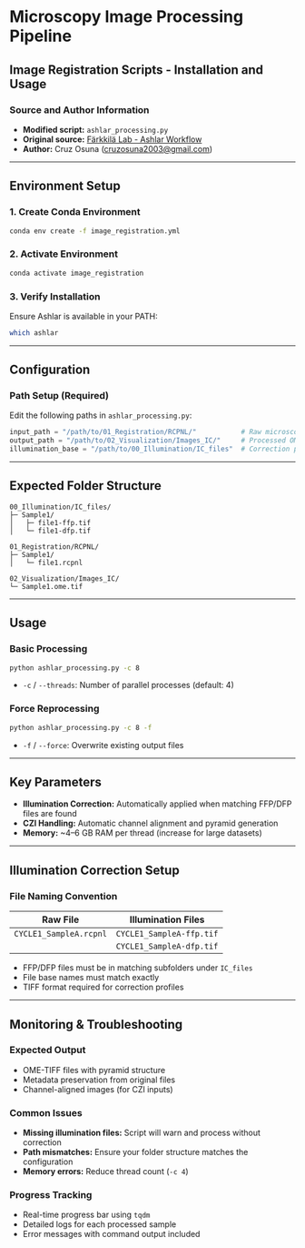 # Microscopy Image Processing Pipeline

## Image Registration Scripts - Installation and Usage

### Source and Author Information
- **Modified script:** `ashlar_processing.py`  
- **Original source:** [Färkkilä Lab - Ashlar Workflow](https://github.com/farkkilab/image_processing/blob/main/pipeline/1_stitching/ashlar_workflow.py)  
- **Author:** Cruz Osuna ([cruzosuna2003@gmail.com](mailto:cruzosuna2003@gmail.com))

---

## Environment Setup

### 1. Create Conda Environment
```bash
conda env create -f image_registration.yml
```

### 2. Activate Environment
```bash
conda activate image_registration
```

### 3. Verify Installation
Ensure Ashlar is available in your PATH:
```bash
which ashlar
```

---

## Configuration

### Path Setup (Required)
Edit the following paths in `ashlar_processing.py`:

```python
input_path = "/path/to/01_Registration/RCPNL/"           # Raw microscopy files  
output_path = "/path/to/02_Visualization/Images_IC/"     # Processed OME-TIFFs  
illumination_base = "/path/to/00_Illumination/IC_files"  # Correction profiles
```

---

## Expected Folder Structure

```
00_Illumination/IC_files/
├─ Sample1/
│   ├─ file1-ffp.tif
│   └─ file1-dfp.tif

01_Registration/RCPNL/
├─ Sample1/
│   └─ file1.rcpnl

02_Visualization/Images_IC/
└─ Sample1.ome.tif
```

---

## Usage

### Basic Processing
```bash
python ashlar_processing.py -c 8
```

- `-c` / `--threads`: Number of parallel processes (default: 4)

### Force Reprocessing
```bash
python ashlar_processing.py -c 8 -f
```

- `-f` / `--force`: Overwrite existing output files

---

## Key Parameters

- **Illumination Correction:** Automatically applied when matching FFP/DFP files are found  
- **CZI Handling:** Automatic channel alignment and pyramid generation  
- **Memory:** ~4–6 GB RAM per thread (increase for large datasets)

---

## Illumination Correction Setup

### File Naming Convention

| Raw File                | Illumination Files                  |
|-------------------------|-------------------------------------|
| `CYCLE1_SampleA.rcpnl`  | `CYCLE1_SampleA-ffp.tif`            |
|                         | `CYCLE1_SampleA-dfp.tif`            |

- FFP/DFP files must be in matching subfolders under `IC_files`  
- File base names must match exactly  
- TIFF format required for correction profiles

---

## Monitoring & Troubleshooting

### Expected Output
- OME-TIFF files with pyramid structure  
- Metadata preservation from original files  
- Channel-aligned images (for CZI inputs)

### Common Issues
- **Missing illumination files:** Script will warn and process without correction  
- **Path mismatches:** Ensure your folder structure matches the configuration  
- **Memory errors:** Reduce thread count (`-c 4`)

### Progress Tracking
- Real-time progress bar using `tqdm`  
- Detailed logs for each processed sample  
- Error messages with command output included
